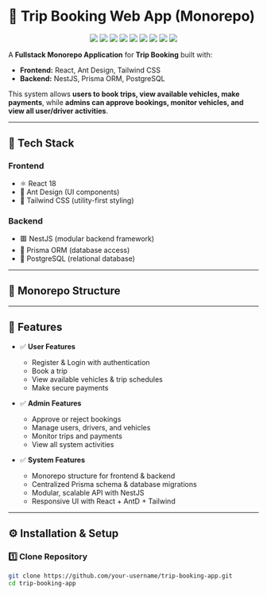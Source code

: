 # 🚌 Trip Booking Web App (Monorepo)

<p align="center">
  <!-- Frontend -->
  <img src="https://img.shields.io/badge/React-18-61DAFB?logo=react" />
  <img src="https://img.shields.io/badge/AntDesign-UI-0170FE?logo=antdesign" />
  <img src="https://img.shields.io/badge/TailwindCSS-Styling-38B2AC?logo=tailwindcss" />
  <!-- Backend -->
  <img src="https://img.shields.io/badge/NestJS-Backend-E0234E?logo=nestjs" />
  <img src="https://img.shields.io/badge/Prisma-ORM-2D3748?logo=prisma" />
  <img src="https://img.shields.io/badge/PostgreSQL-Database-336791?logo=postgresql" />
  <!-- General -->
  <img src="https://img.shields.io/badge/Monorepo-FullStack-blueviolet?logo=github" />
  <img src="https://img.shields.io/badge/License-MIT-yellow.svg" />
  <img src="https://img.shields.io/badge/Build-Passing-success?logo=githubactions" />
</p>

A **Fullstack Monorepo Application** for **Trip Booking** built with:  
- **Frontend:** React, Ant Design, Tailwind CSS  
- **Backend:** NestJS, Prisma ORM, PostgreSQL  

This system allows **users to book trips, view available vehicles, make payments**, while **admins can approve bookings, monitor vehicles, and view all user/driver activities**.

---

## 🚀 Tech Stack

### Frontend
- ⚛️ React 18  
- 🎨 Ant Design (UI components)  
- 💨 Tailwind CSS (utility-first styling)  

### Backend
- 🟥 NestJS (modular backend framework)  
- 🔷 Prisma ORM (database access)  
- 🐘 PostgreSQL (relational database)  

---

## 📂 Monorepo Structure


---

## 🔑 Features

- ✅ **User Features**
  - Register & Login with authentication  
  - Book a trip  
  - View available vehicles & trip schedules  
  - Make secure payments  

- ✅ **Admin Features**
  - Approve or reject bookings  
  - Manage users, drivers, and vehicles  
  - Monitor trips and payments  
  - View all system activities  

- ✅ **System Features**
  - Monorepo structure for frontend & backend  
  - Centralized Prisma schema & database migrations  
  - Modular, scalable API with NestJS  
  - Responsive UI with React + AntD + Tailwind  

---

## ⚙️ Installation & Setup

### 1️⃣ Clone Repository
```bash
git clone https://github.com/your-username/trip-booking-app.git
cd trip-booking-app

